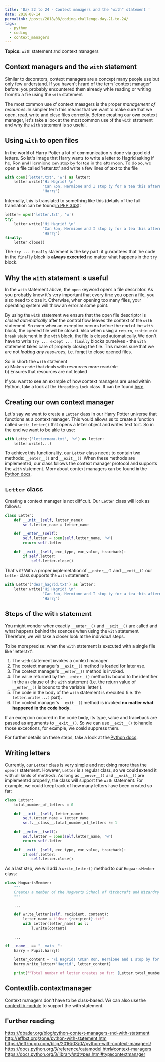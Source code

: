 ```yaml
---
title: 'Day 22 to 24 - Context managers and the "with" statement '
date: 2018-08-14
permalink: /posts/2018/08/coding-challenge-day-21-to-24/
tags:
  - python
  - coding
  - context_managers
---
```


**Topics:** ```with``` statement and context managers

## Context managers and the ```with``` statement

Similar to decorators, context managers are a concept many people use but only few understand. If you haven't heard of the term 'context manager' before: you probably encountered them already while reading or writing from/to a file using the ```with``` statement. 

The most common use of context managers is the proper *management of resources*. In simpler term this means that we want to make sure that we open, read, write and close files correctly. Before creating our own context manager, let's take a look at the most common use of the ```with``` statement and why the ```with``` statement is so useful.    

## Using ```with``` to open files

In the world of Harry Potter a lot of communication is done via good old letters. So let's image that Harry wants to write a letter to Hagrid asking if he, Ron and Hermione can stop by for tea in the afternoon. To do so, we open a file called 'letter.txt' and write a few lines of text to the file:

```python
with open('letter.txt', 'w') as letter:
    letter.write("Hi Hagrid! \n"
                 "Can Ron, Hermione and I stop by for a tea this afternoon? \n"
                 "Harry")
```

Internally, this is translated to something like this (details of the full translation can be found [in PEP 343](https://www.python.org/dev/peps/pep-0343/#specification-the-with-statement)):

```python
letter= open('letter.txt', 'w')
try:
    letter.write("Hi Hagrid! \n"
                 "Can Ron, Hermione and I stop by for a tea this afternoon? \n"
                 "Harry")
finally:
    letter.close()
```

The ```try ... finally``` statement is the key part: it guarantees that the code in the ```finally``` block is **always executed** no matter what happens in the ```try``` block.


## Why the ```with``` statement is useful

In the ```with``` statement above, the ```open``` keyword opens a file descriptor. As you probably know it's very important that every time you open a file, you also need to close it. Otherwise, when opening too many files, your operating system will throw an error at some point.   
   
By using the ```with``` statement we ensure that the open file descriptor is *closed automatically* after the control flow leaves the context of the ```with``` statement. So even when an exception occurs before the end of the ```with``` block, the opened file will be closed. Also when using a ```return```, ```continue``` or ```break``` statement in the ```with``` block, the file is closed automatically. We don't have to write ```try ... except ... finally``` blocks ourselves - the ```with``` statement takes care of properly closing the file. This makes sure that we are not *leaking any resources*, i.e. forget to close opened files. 

So in short: the ```with``` statement    
a) Makes code that deals with resources more readable     
b) Ensures that resources are not leaked   
    
If you want to see an example of how context managers are used within Python, take a look at the ```threading.Lock``` class. It can be found [here](https://docs.python.org/3/library/threading.html#lock-objects).

## Creating our own context manager

Let's say we want to create a ```Letter``` class in our Harry Potter universe that functions as a context manager. This would allows us to create a function called ```write_letter()``` that opens a letter object and writes text to it. So in the end we want to be able to use:

```python
with Letter('lettername.txt', 'w') as letter:
    letter.write(...)
```

To achieve this functionality, our ```Letter``` class needs to contain two methods: ```__enter__()``` and ```__exit__()```. When these methods are implemented, our class follows the context manager protocol and supports the ```with``` statement. More about context managers can be found in the [Python docs](https://docs.python.org/3/library/stdtypes.html#typecontextmanager).   
    
## ```Letter``` class

Creating a context manager is not difficult. Our ```Letter``` class will look as follows:

```python
class Letter:
    def __init__(self, letter_name):
        self.letter_name = letter_name

    def __enter__(self):
        self.letter = open(self.letter_name, 'w')
        return self.letter

    def __exit__(self, exc_type, exc_value, traceback):
        if self.letter:
            self.letter.close()
```

That's it! With a proper implemetation of ```__enter__()``` and ```__exit__()``` our ```Letter``` class supports the ```with``` statement:

```python
with Letter('dear_hagrid.txt') as letter:
    letter.write("Hi Hagrid! \n"
                 "Can Ron, Hermione and I stop by for a tea this afternoon? \n"
                 "Harry")

```


## Steps of the with statement

You might wonder when exactly ```__enter__()``` and ```__exit__()``` are called and what happens behind the scences when using the ```with``` statement. Therefore, we will take a closer look at the individual steps.

To be more precise: when the ```with``` statement is executed with a single file like 'letter.txt':

1. The ```with``` statement invokes a context manager.
2. The context manager's ```__exit__()``` method is loaded for later use.   
3. The context manager's ```__enter__()``` method is invoked.   
4. The value returned by the ```__enter__()``` method is bound to the identifier in the ```as``` clause of the ```with``` statement (i.e. the return value of ```__enter__()``` is bound to the variable 'letter').   
5. The code in the body of the ```with``` statement is executed (i.e. the ```letter.write(...)``` part).   
6. The context manager's ```__exit__()``` method is invoked **no matter what happened in the code body**.

If an exception occured in the code body, its type, value and traceback are passed as arguments to ```__exit__()```. So we can use ```__exit__()``` to handle those exceptions, for example, we could suppress them.
   
For further details on these steps, take a look at the [Python docs](https://docs.python.org/3/reference/compound_stmts.html#with).


## Writing letters

Currently, our ```Letter``` class is very simple and not doing more than the ```open()``` statement. However, ```Letter``` is a regular class, so we could extend it with all kinds of methods. As long as ```__enter__()``` and ```__exit__()``` are implemented properly, the class will support the ```with``` statement. For example, we could keep track of how many letters have been created so far: 

```python
class Letter:
    total_number_of_letters = 0

    def __init__(self, letter_name):
        self.letter_name = letter_name
        self.__class__.total_number_of_letters += 1

    def __enter__(self):
        self.letter = open(self.letter_name, 'w')
        return self.letter

    def __exit__(self, exc_type, exc_value, traceback):
        if self.letter:
            self.letter.close()
```

As a last step, we will add a ```write_letter()``` method to our ```HogwartsMember``` class:

```python
class HogwartsMember:
    """
    Creates a member of the Hogwarts School of Witchcraft and Wizardry
    """

    ...

    def write_letter(self, recipient, content):
        letter_name = f"dear_{recipient}.txt"
        with Letter(letter_name) as l:
            l.write(content)

    ...
```


```python
if __name__ == "__main__":
    harry = Pupil.harry()

    letter_content = "Hi Hagrid! \nCan Ron, Hermione and I stop by for a tea this afternoon? \nHarry"
    harry.write_letter('Hagrid', letter_content)

    print(f"Total number of letter creates so far: {Letter.total_number_of_letters}")
```


## Contextlib.contextmanager

Context managers don't have to be class-based. We can also use the [contextlib module](https://docs.python.org/3/library/contextlib.html) to support the with statement. 


## Further reading:
https://dbader.org/blog/python-context-managers-and-with-statement
http://effbot.org/zone/python-with-statement.htm
https://jeffknupp.com/blog/2016/03/07/python-with-context-managers/
https://docs.python.org/3/reference/datamodel.html#context-managers
https://docs.python.org/3/library/stdtypes.html#typecontextmanager
